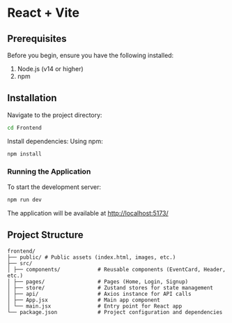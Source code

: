 # React + Vite

## Prerequisites

Before you begin, ensure you have the following installed:

1. Node.js (v14 or higher)
2. npm

## Installation

Navigate to the project directory:

```bash
cd Frontend
```

Install dependencies:
Using npm:

```bash
npm install
```

### Running the Application

To start the development server:

```bash
npm run dev
```

The application will be available at [http://localhost:5173/](http://localhost:5173/)

## Project Structure

```text
frontend/
├── public/ # Public assets (index.html, images, etc.)
├── src/
│ ├── components/            # Reusable components (EventCard, Header, etc.)
│ ├── pages/                 # Pages (Home, Login, Signup)
│ ├── store/                 # Zustand stores for state management
│ ├── api/                   # Axios instance for API calls
│ ├── App.jsx                # Main app component
│ └── main.jsx               # Entry point for React app
└── package.json             # Project configuration and dependencies
```
